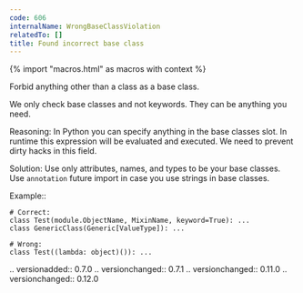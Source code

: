 ```yaml
---
code: 606
internalName: WrongBaseClassViolation
relatedTo: []
title: Found incorrect base class
---
```


{% import "macros.html" as macros with context %}

Forbid anything other than a class as a base class.

We only check base classes and not keywords. They can be anything you
need.

Reasoning: In Python you can specify anything in the base classes slot.
In runtime this expression will be evaluated and executed. We need to
prevent dirty hacks in this field.

Solution: Use only attributes, names, and types to be your base classes.
Use `annotation` future import in case you use strings in base classes.

Example::

    # Correct:
    class Test(module.ObjectName, MixinName, keyword=True): ...
    class GenericClass(Generic[ValueType]): ...
    
    # Wrong:
    class Test((lambda: object)()): ...

.. versionadded:: 0.7.0 .. versionchanged:: 0.7.1 .. versionchanged::
0.11.0 .. versionchanged:: 0.12.0